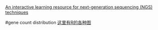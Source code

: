 [An interactive learning resource for next-generation sequencing (NGS) techniques](http://education.knoweng.org/sequenceng/)

#gene count distribution
[这里有R的各种图](https://combine-australia.github.io/RNAseq-R/06-rnaseq-day1.html)

